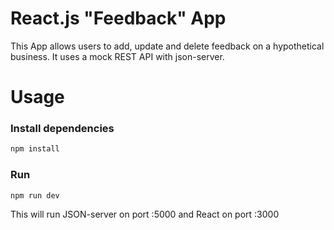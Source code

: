 # React.js "Feedback" App

This App allows users to add, update and delete feedback on a hypothetical business. It uses a mock REST API with json-server.

# Usage

### Install dependencies

```bash
npm install
```

### Run

```bash
npm run dev
```

This will run JSON-server on port :5000 and React on port :3000